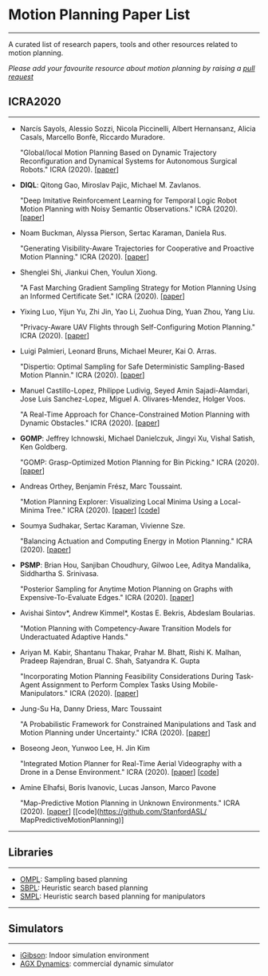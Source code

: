 # Motion Planning Paper List

---

A curated list of research papers, tools and other resources related to motion planning.

*Please add your favourite resource about motion planning by raising a [pull request](https://github.com/Van23Li/awesome-motion-planning/pulls)*

## ICRA2020

---

- Narcís Sayols, Alessio Sozzi, Nicola Piccinelli, Albert Hernansanz, Alicia Casals, Marcello Bonfè, Riccardo Muradore.

  "Global/local Motion Planning Based on Dynamic Trajectory Reconfiguration and Dynamical Systems for Autonomous Surgical Robots." ICRA (2020). [[paper](https://ieeexplore.ieee.org/document/9197525)]

- **DIQL**: Qitong Gao, Miroslav Pajic, Michael M. Zavlanos.

  "Deep Imitative Reinforcement Learning for Temporal Logic Robot Motion Planning with Noisy Semantic Observations." ICRA (2020). [[paper](https://ieeexplore.ieee.org/document/9197297)]

- Noam Buckman, Alyssa Pierson, Sertac Karaman, Daniela Rus.

  "Generating Visibility-Aware Trajectories for Cooperative and Proactive Motion Planning." ICRA (2020). [[paper](https://ieeexplore.ieee.org/document/9196809)]

- Shenglei Shi, Jiankui Chen, Youlun Xiong.

  "A Fast Marching Gradient Sampling Strategy for Motion Planning Using an Informed Certificate Set." ICRA (2020). [[paper](https://ieeexplore.ieee.org/document/9196685)]

- Yixing Luo, Yijun Yu, Zhi Jin, Yao Li, Zuohua Ding, Yuan Zhou, Yang Liu.

  "Privacy-Aware UAV Flights through Self-Configuring Motion Planning." ICRA (2020). [[paper](https://ieeexplore.ieee.org/document/9197564)]

- Luigi Palmieri, Leonard Bruns, Michael Meurer, Kai O. Arras.

  "Dispertio: Optimal Sampling for Safe Deterministic Sampling-Based Motion Plannin." ICRA (2020). [[paper](https://ieeexplore.ieee.org/document/8928532)]

- Manuel Castillo-Lopez, Philippe Ludivig, Seyed Amin Sajadi-Alamdari, Jose Luis Sanchez-Lopez, Miguel A. Olivares-Mendez, Holger Voos.

  "A Real-Time Approach for Chance-Constrained Motion Planning with Dynamic Obstacles." ICRA (2020). [[paper](https://ieeexplore.ieee.org/document/9006821)]

- **GOMP**: Jeffrey Ichnowski, Michael Danielczuk, Jingyi Xu, Vishal Satish, Ken Goldberg.

  "GOMP: Grasp-Optimized Motion Planning for Bin Picking." ICRA (2020). [[paper](https://ieeexplore.ieee.org/document/9197548)]

- Andreas Orthey, Benjamin Frész, Marc Toussaint.

  "Motion Planning Explorer: Visualizing Local Minima Using a Local-Minima Tree." ICRA (2020). [[paper](https://ieeexplore.ieee.org/document/8928946)] [[code](https://github.com/aorthey/MotionExplorer)]

- Soumya Sudhakar, Sertac Karaman, Vivienne Sze.

  "Balancing Actuation and Computing Energy in Motion Planning." ICRA (2020). [[paper](https://ieeexplore.ieee.org/document/9197164)]

- **PSMP**: Brian Hou, Sanjiban Choudhury, Gilwoo Lee, Aditya Mandalika, Siddhartha S. Srinivasa.

  "Posterior Sampling for Anytime Motion Planning on Graphs with Expensive-To-Evaluate Edges." ICRA (2020). [[paper](https://ieeexplore.ieee.org/document/9197014)]

- Avishai Sintov*, Andrew Kimmel*, Kostas E. Bekris, Abdeslam Boularias.

  "Motion Planning with Competency-Aware Transition Models for Underactuated Adaptive Hands."

- Ariyan M. Kabir, Shantanu Thakar, Prahar M. Bhatt, Rishi K. Malhan, Pradeep Rajendran, Brual C. Shah, Satyandra K. Gupta

  "Incorporating Motion Planning Feasibility Considerations During Task-Agent Assignment to Perform Complex Tasks Using Mobile-Manipulators." ICRA (2020). [[paper](https://ieeexplore.ieee.org/document/9196667)]

- Jung-Su Ha, Danny Driess, Marc Toussaint

  "A Probabilistic Framework for Constrained Manipulations and Task and Motion Planning under Uncertainty." ICRA (2020). [[paper](https://ieeexplore.ieee.org/document/9196840)]

- Boseong Jeon, Yunwoo Lee, H. Jin Kim

  "Integrated Motion Planner for Real-Time Aerial Videography with a Drone in a Dense Environment." ICRA (2020). [[paper](https://ieeexplore.ieee.org/document/9196703)] [[code](https://github.com/icsl-Jeon/traj_gen_vis)]

- Amine Elhafsi, Boris Ivanovic, Lucas Janson, Marco Pavone

  "Map-Predictive Motion Planning in Unknown Environments." ICRA (2020). [[paper](https://ieeexplore.ieee.org/document/9197522)] [[code](https://github.com/StanfordASL/ MapPredictiveMotionPlanning)]

---

## Libraries

---

- [OMPL](http://ompl.kavrakilab.org/): Sampling based planning
- [SBPL](https://github.com/sbpl/sbpl): Heuristic search based planning
- [SMPL](https://github.com/aurone/smpl): Heuristic search based planning for manipulators

---

## Simulators

---

- [iGibson](https://github.com/StanfordVL/iGibson): Indoor simulation environment
- [AGX Dynamics]( https://www.algoryx.se/products/agx-dynamics/): commercial dynamic simulator

